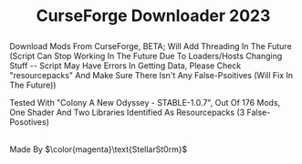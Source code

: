 # <p align="center">CurseForge Downloader 2023</p>
Download Mods From CurseForge, BETA; Will Add Threading In The Future
<br>
(Script Can Stop Working In The Future Due To Loaders/Hosts Changing Stuff -- Script May Have Errors In Getting Data, Please Check \"resourcepacks\" And Make Sure There Isn't Any False-Psoitives (Will Fix In The Future))

Tested With "Colony A New Odyssey - STABLE-1.0.7", Out Of 176 Mods, One Shader And Two Libraries Identified As Resourcepacks (3 False-Posotives)
<br>
<br>

Made By $\color{magenta}\text{StellarSt0rm}$
